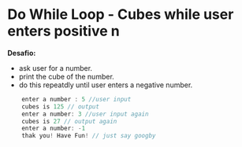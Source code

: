 # Do While Loop - Cubes while user enters positive n

**Desafio:**  

* ask user for a number.
* print the cube of the number.
* do this repeatdly until user enters a negative number. 

```java
    enter a number : 5 //user input
    cubes is 125 // output 
    enter a number: 3 //user input again 
    cubes is 27 // output again 
    enter a number: -1
    thak you! Have Fun! // just say googby  
```

